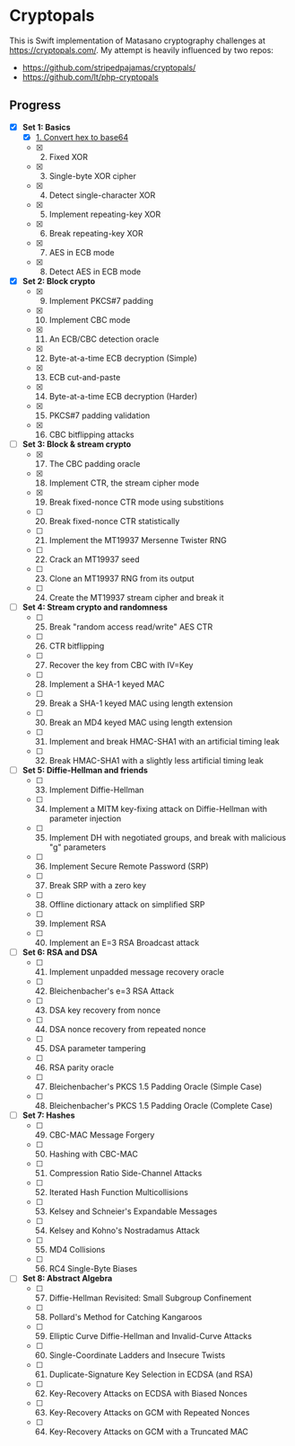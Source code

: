 # Cryptopals

This is Swift implementation of Matasano cryptography challenges at https://cryptopals.com/. My attempt is heavily influenced by two repos: 
* https://github.com/stripedpajamas/cryptopals/
* https://github.com/lt/php-cryptopals


## Progress

- [x] **Set 1: Basics**
  - [x] [1. Convert hex to base64](Sources/Cryptopals/Set1/Challenge1.swift)
  - [x] 2. Fixed XOR
  - [x] 3. Single-byte XOR cipher
  - [x] 4. Detect single-character XOR
  - [x] 5. Implement repeating-key XOR
  - [x] 6. Break repeating-key XOR
  - [x] 7. AES in ECB mode
  - [x] 8. Detect AES in ECB mode
- [x] **Set 2: Block crypto**
  - [x] 9. Implement PKCS#7 padding
  - [x] 10. Implement CBC mode
  - [x] 11. An ECB/CBC detection oracle
  - [x] 12. Byte-at-a-time ECB decryption (Simple)
  - [x] 13. ECB cut-and-paste
  - [x] 14. Byte-at-a-time ECB decryption (Harder)
  - [x] 15. PKCS#7 padding validation
  - [x] 16. CBC bitflipping attacks
- [ ] **Set 3: Block & stream crypto**
  - [x] 17. The CBC padding oracle
  - [x] 18. Implement CTR, the stream cipher mode
  - [x] 19. Break fixed-nonce CTR mode using substitions
  - [ ] 20. Break fixed-nonce CTR statistically
  - [ ] 21. Implement the MT19937 Mersenne Twister RNG
  - [ ] 22. Crack an MT19937 seed
  - [ ] 23. Clone an MT19937 RNG from its output
  - [ ] 24. Create the MT19937 stream cipher and break it
- [ ] **Set 4: Stream crypto and randomness**
  - [ ] 25. Break "random access read/write" AES CTR
  - [ ] 26. CTR bitflipping
  - [ ] 27. Recover the key from CBC with IV=Key
  - [ ] 28. Implement a SHA-1 keyed MAC
  - [ ] 29. Break a SHA-1 keyed MAC using length extension
  - [ ] 30. Break an MD4 keyed MAC using length extension
  - [ ] 31. Implement and break HMAC-SHA1 with an artificial timing leak
  - [ ] 32. Break HMAC-SHA1 with a slightly less artificial timing leak
- [ ] **Set 5: Diffie-Hellman and friends**
  - [ ] 33. Implement Diffie-Hellman
  - [ ] 34. Implement a MITM key-fixing attack on Diffie-Hellman with parameter injection
  - [ ] 35. Implement DH with negotiated groups, and break with malicious "g" parameters
  - [ ] 36. Implement Secure Remote Password (SRP)
  - [ ] 37. Break SRP with a zero key
  - [ ] 38. Offline dictionary attack on simplified SRP
  - [ ] 39. Implement RSA
  - [ ] 40. Implement an E=3 RSA Broadcast attack
- [ ] **Set 6: RSA and DSA**
  - [ ] 41. Implement unpadded message recovery oracle
  - [ ] 42. Bleichenbacher's e=3 RSA Attack
  - [ ] 43. DSA key recovery from nonce
  - [ ] 44. DSA nonce recovery from repeated nonce
  - [ ] 45. DSA parameter tampering
  - [ ] 46. RSA parity oracle
  - [ ] 47. Bleichenbacher's PKCS 1.5 Padding Oracle (Simple Case)
  - [ ] 48. Bleichenbacher's PKCS 1.5 Padding Oracle (Complete Case)
- [ ] **Set 7: Hashes**
  - [ ] 49. CBC-MAC Message Forgery
  - [ ] 50. Hashing with CBC-MAC
  - [ ] 51. Compression Ratio Side-Channel Attacks
  - [ ] 52. Iterated Hash Function Multicollisions
  - [ ] 53. Kelsey and Schneier's Expandable Messages
  - [ ] 54. Kelsey and Kohno's Nostradamus Attack
  - [ ] 55. MD4 Collisions
  - [ ] 56. RC4 Single-Byte Biases
- [ ] **Set 8: Abstract Algebra**
  - [ ] 57. Diffie-Hellman Revisited: Small Subgroup Confinement
  - [ ] 58. Pollard's Method for Catching Kangaroos
  - [ ] 59. Elliptic Curve Diffie-Hellman and Invalid-Curve Attacks
  - [ ] 60. Single-Coordinate Ladders and Insecure Twists
  - [ ] 61. Duplicate-Signature Key Selection in ECDSA (and RSA)
  - [ ] 62. Key-Recovery Attacks on ECDSA with Biased Nonces
  - [ ] 63. Key-Recovery Attacks on GCM with Repeated Nonces
  - [ ] 64. Key-Recovery Attacks on GCM with a Truncated MAC
